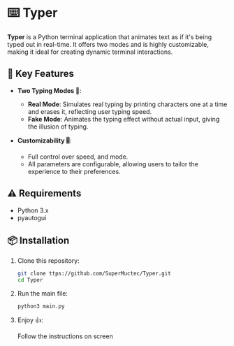 # ⌨️ Typer 

**Typer** is a Python terminal application that animates text as if it's being typed out in real-time. It offers two modes and is highly customizable, making it ideal for creating dynamic terminal interactions.

## 🚀 Key Features

- **Two Typing Modes 🥈**:
  - **Real Mode**: Simulates real typing by printing characters one at a time and erases it, reflecting user typing speed.
  - **Fake Mode**: Animates the typing effect without actual input, giving the illusion of typing.
  
- **Customizability 🎚️**: 
  - Full control over speed, and mode.
  - All parameters are configurable, allowing users to tailor the experience to their preferences.

## ⚠️ Requirements

- Python 3.x
- pyautogui
  
## 📦 Installation

1. Clone this repository:

   ```bash
   git clone ttps://github.com/SuperMuctec/Typer.git
   cd Typer
   ```
2. Run the main file:

   ```bash
   python3 main.py
   ```
3. Enjoy 👍:

   Follow the instructions on screen
